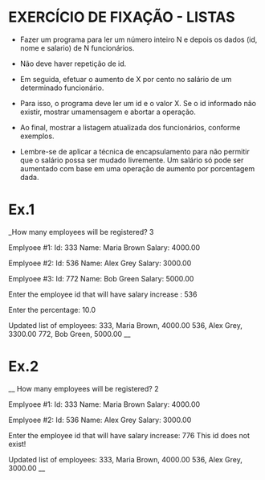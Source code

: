 # EXERCÍCIO DE FIXAÇÃO - LISTAS

- Fazer um programa para ler um número inteiro N e depois os dados (id, nome e salario) de N funcionários.

- Não deve haver repetição de id.

- Em seguida, efetuar o aumento de X por cento no salário de um determinado funcionário.

- Para isso, o programa deve ler um id e o valor X. Se o id informado não existir, mostrar umamensagem e abortar a operação.

- Ao final, mostrar a listagem atualizada dos funcionários, conforme exemplos.

- Lembre-se de aplicar a técnica de encapsulamento para não permitir que o salário possa ser mudado livremente. Um salário só pode ser aumentado com base em uma operação de aumento por porcentagem dada.

# Ex.1

\_How many employees will be registered? 3

Emplyoee #1:
Id: 333
Name: Maria Brown
Salary: 4000.00

Emplyoee #2:
Id: 536
Name: Alex Grey
Salary: 3000.00

Emplyoee #3:
Id: 772
Name: Bob Green
Salary: 5000.00

Enter the employee id that will have salary increase : 536

Enter the percentage: 10.0

Updated list of employees:
333, Maria Brown, 4000.00
536, Alex Grey, 3300.00
772, Bob Green, 5000.00
\_\_

# Ex.2

\_\_
How many employees will be registered? 2

Emplyoee #1:
Id: 333
Name: Maria Brown
Salary: 4000.00

Emplyoee #2:
Id: 536
Name: Alex Grey
Salary: 3000.00

Enter the employee id that will have salary increase: 776
This id does not exist!

Updated list of employees:
333, Maria Brown, 4000.00
536, Alex Grey, 3000.00
\_\_
